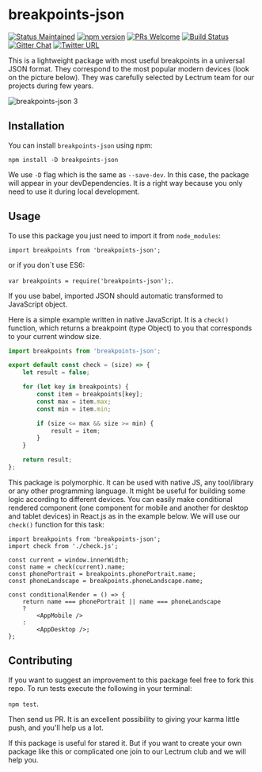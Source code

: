 # breakpoints-json

[![Status Maintained](https://img.shields.io/badge/status-maintained-brightgreen.svg?style=flat)](https://github.com/Lectrum/breakpoints-json/pulse)
[![npm version](https://badge.fury.io/js/breakpoints-json.svg)](https://badge.fury.io/js/breakpoints-json)
[![PRs Welcome](https://img.shields.io/badge/PRs-welcome-brightgreen.svg)](https://github.com/Lectrum/breakpoints-json/pulls)
[![Build Status](https://travis-ci.org/Lectrum/breakpoints-json.svg?branch=master)](https://travis-ci.org/Lectrum/breakpoints-json)
[![Gitter Chat](https://img.shields.io/badge/chat-on%20gitter-blue.svg?style=flat)]()
[![Twitter URL](https://img.shields.io/twitter/url/http/shields.io.svg?style=social)](https://twitter.com/lectrumhq)

This is a lightweight package with most useful breakpoints in a universal JSON format. They correspond to the most popular modern devices (look on the picture below). They was carefully selected by Lectrum team for our projects during few years.

![breakpoints-json 3](https://cloud.githubusercontent.com/assets/26002528/25903209/71667874-35a4-11e7-84d3-e8c7e3259393.png)

## Installation

You can install `breakpoints-json` using npm:

`npm install -D breakpoints-json`

We use `-D` flag which is the same as `--save-dev`. In this case, the package will appear in your devDependencies. It is a right way because you only need to use it during local development.

## Usage

To use this package you just need to import it from `node_modules`:

`import breakpoints from 'breakpoints-json';`

or if you don`t use ES6:

`var breakpoints = require('breakpoints-json');`.

If you use babel, imported JSON should automatic transformed to JavaScript object.

Here is a simple example written in native JavaScript. It is a `check()` function, which returns a breakpoint (type Object) to you that corresponds to your current window size.

```javascript
import breakpoints from 'breakpoints-json';

export default const check = (size) => {
    let result = false;

    for (let key in breakpoints) {
        const item = breakpoints[key];
        const max = item.max;
        const min = item.min;

        if (size <= max && size >= min) {
            result = item;
        }
    }

    return result;
};
```

This package is polymorphic. It can be used with native JS, any tool/library or any other programming language. It might be useful for building some logic according to different devices. You can easily make conditional rendered component (one component for mobile and another for desktop and tablet devices) in React.js as in the example below. We will use our `check()` function for this task:

```JSX
import breakpoints from 'breakpoints-json';
import check from './check.js';

const current = window.innerWidth;
const name = check(current).name;
const phonePortrait = breakpoints.phonePortrait.name;
const phoneLandscape = breakpoints.phoneLandscape.name;

const conditionalRender = () => {
    return name === phonePortrait || name === phoneLandscape
    ?
        <AppMobile />
    :
        <AppDesktop />;
};
```

## Contributing

If you want to suggest an improvement to this package feel free to fork this repo. To run tests execute the following in your terminal:

`npm test`.

Then send us PR. It is an excellent possibility to giving your karma little push, and you'll help us a lot.

If this package is useful for stared it. But if you want to create your own package like this or complicated one join to our Lectrum club and we will help you.
